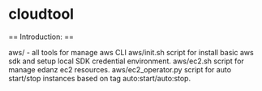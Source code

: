 cloudtool
=========

== Introduction: ==

aws/ - all tools for manage aws CLI
aws/init.sh     script for install basic aws sdk and setup local SDK credential environment.
aws/ec2.sh      script for manage edanz ec2 resources.
aws/ec2_operator.py script for auto start/stop instances based on tag auto:start/auto:stop.
